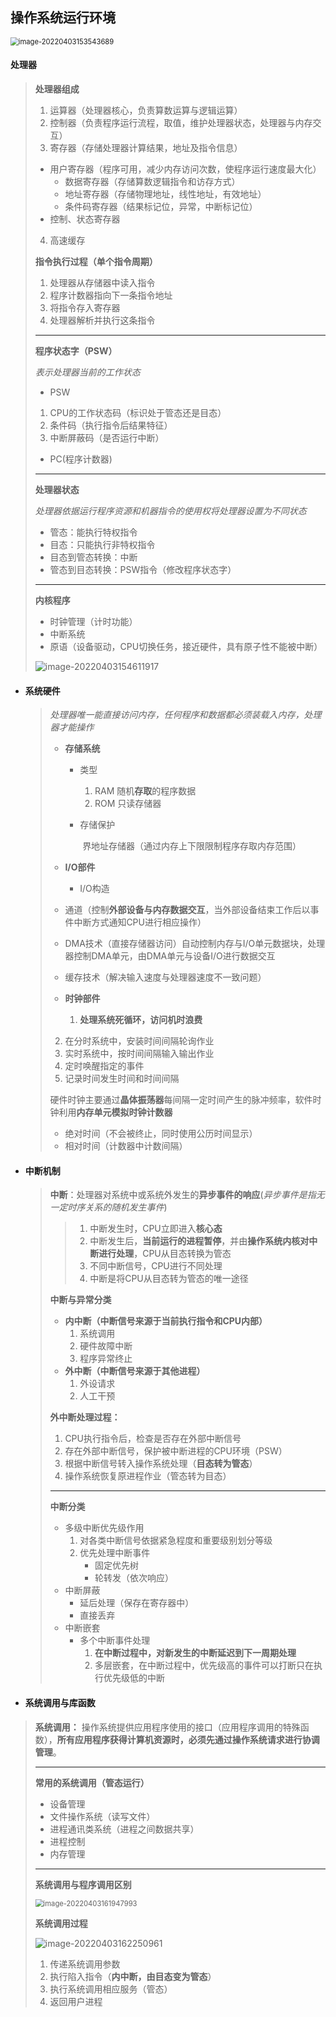 ## 操作系统运行环境

<img src="image-20220403153543689.png" alt="image-20220403153543689" style="zoom:80%;" /> 

#### **处理器**
>
>**处理器组成**
>
>1. 运算器（处理器核心，负责算数运算与逻辑运算）
>2. 控制器（负责程序运行流程，取值，维护处理器状态，处理器与内存交互）
>3. 寄存器（存储处理器计算结果，地址及指令信息）
>   - 用户寄存器（程序可用，减少内存访问次数，使程序运行速度最大化）
>     - 数据寄存器（存储算数逻辑指令和访存方式）
>     - 地址寄存器（存储物理地址，线性地址，有效地址）
>     - 条件码寄存器（结果标记位，异常，中断标记位）
>   - 控制、状态寄存器
>4. 高速缓存
>
>**指令执行过程（单个指令周期）**
>
>1. 处理器从存储器中读入指令
>2. 程序计数器指向下一条指令地址
>3. 将指令存入寄存器
>4. 处理器解析并执行这条指令
>
>---
>
>**程序状态字（PSW）**
>
>*表示处理器当前的工作状态*
>
>- PSW 
>  1. CPU的工作状态码（标识处于管态还是目态）
>  2. 条件码（执行指令后结果特征）
>  3. 中断屏蔽码（是否运行中断）
>- PC(程序计数器)
>
>---
>
>**处理器状态**
>
>*处理器依据运行程序资源和机器指令的使用权将处理器设置为不同状态*
>
>- 管态：能执行特权指令
>- 目态：只能执行非特权指令
>- 目态到管态转换：中断
>- 管态到目态转换：PSW指令（修改程序状态字）
>
>---
>
>**内核程序**
>
>- 时钟管理（计时功能）
>- 中断系统
>- 原语（设备驱动，CPU切换任务，接近硬件，具有原子性不能被中断）
>
><img src="image-20220403154611917.png" alt="image-20220403154611917" style="zoom:100%;" /> 

- #### **系统硬件**

  > *处理器唯一能直接访问内存，任何程序和数据都必须装载入内存，处理器才能操作*
  >
  > - **存储系统**
  >
  >   - 类型
  >
  >     1. RAM 随机**存取**的程序数据
  >     2. ROM 只读存储器
  >
  >   - 存储保护
  >
  >     ​	界地址存储器（通过内存上下限限制程序存取内存范围）	
  >
  > - **I/O部件**
  >
  >   - I/O构造 
  >  - 通道（控制**外部设备与内存数据交互**，当外部设备结束工作后以事件中断方式通知CPU进行相应操作）
  >   - DMA技术（直接存储器访问）自动控制内存与I/O单元数据块，处理器控制DMA单元，由DMA单元与设备I/O进行数据交互
  >   - 缓存技术（解决输入速度与处理器速度不一致问题）
  > 
  > - **时钟部件**
  >
  >   1. **处理系统死循环，访问机时浪费**
  >  2. 在分时系统中，安装时间间隔轮询作业
  >   3. 实时系统中，按时间间隔输入输出作业
  >   4. 定时唤醒指定的事件
  >   5. 记录时间发生时间和时间间隔
  > 
  >   硬件时钟主要通过**晶体振荡器**每间隔一定时间产生的脉冲频率，软件时钟利用**内存单元模拟时钟计数器**
  >
  >   - 绝对时间（不会被终止，同时使用公历时间显示）
  >  - 相对时间（计数器中计数间隔）
  
- #### **中断机制**

  > **中断**：处理器对系统中或系统外发生的**异步事件的响应**(_异步事件是指无一定时序关系的随机发生事件_)
  >
  > > 1. 中断发生时，CPU立即进入**核心态**
  > > 2. 中断发生后，**当前运行的进程暂停**，并由**操作系统内核对中断进行处理**，CPU从目态转换为管态
  > > 3. 不同中断信号，CPU进行不同处理
  > > 4. 中断是将CPU从目态转为管态的唯一途径
  >
  > **中断与异常分类**
  >
  > - **内中断（中断信号来源于当前执行指令和CPU内部）**
  >   1. 系统调用
  >   4. 硬件故障中断
  >   3. 程序异常终止
  > - **外中断（中断信号来源于其他进程）**
  >   1. 外设请求
  >   2. 人工干预
  >
  > 
  >
  > **外中断处理过程：**
  >
  > 1. CPU执行指令后，检查是否存在外部中断信号
  > 2. 存在外部中断信号，保护被中断进程的CPU环境（PSW）
  > 3. 根据中断信号转入操作系统处理（**目态转为管态**）
  > 4. 操作系统恢复原进程作业（管态转为目态）
  >
  > ---
  >
  > **中断分类**
  >
  > - 多级中断优先级作用
  >   1. 对各类中断信号依据紧急程度和重要级别划分等级
  >   2. 优先处理中断事件
  >      - 固定优先树
  >      - 轮转发（依次响应）
  > - 中断屏蔽
  >   - 延后处理（保存在寄存器中）
  >   - 直接丢弃
  > - 中断嵌套
  >   - 多个中断事件处理
  >     1. **在中断过程中，对新发生的中断延迟到下一周期处理**
  >     2. 多层嵌套，在中断过程中，优先级高的事件可以打断只在执行优先级低的中断

- #### **系统调用与库函数**

> **系统调用：** 操作系统提供应用程序使用的接口（应用程序调用的特殊函数），**所有应用程序获得计算机资源时，必须先通过操作系统请求进行协调管理**。
>
> ---
>
> **常用的系统调用（管态运行）**
>
> - 设备管理
> - 文件操作系统（读写文件）
> - 进程通讯类系统（进程之间数据共享）
> - 进程控制
> - 内存管理
>
> ---
>
> **系统调用与程序调用区别**
>
> <img src="image-20220403161947993.png" alt="image-20220403161947993" style="zoom: 80%;" />  
>
> **系统调用过程**
>
> ![image-20220403162250961](image-20220403162250961.png) 
>
> 1. 传递系统调用参数
> 2. 执行陷入指令（**内中断，由目态变为管态**）
> 3. 执行系统调用相应服务（管态）
> 4. 返回用户进程

